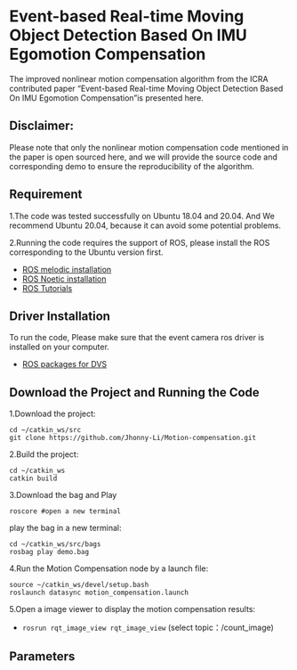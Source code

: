 # Event-based Real-time Moving Object Detection Based On IMU Egomotion Compensation

The improved nonlinear motion compensation algorithm from the ICRA contributed paper “Event-based Real-time Moving Object Detection Based On IMU Egomotion Compensation”is presented here.

## Disclaimer:

Please note that only the nonlinear motion compensation code mentioned in the paper is open sourced here, and we will provide the source code and corresponding demo to ensure the reproducibility of the algorithm.

## Requirement

1.The code was tested successfully on Ubuntu 18.04 and 20.04. And We recommend Ubuntu 20.04, because it can avoid some potential problems.

2.Running the code requires the support of ROS, please install the ROS corresponding to the Ubuntu version first.
 - [ROS melodic installation](http://wiki.ros.org/melodic/Installation/Ubuntu "Read this to install ROS melodic on your system")
 - [ROS Noetic installation](http://wiki.ros.org/noetic#Installation "Read this to install ROS Noetic on your system")
 - [ROS Tutorials](http://wiki.ros.org/ROS/Tutorials "ROS tutorials")


## Driver Installation

To run the code, Please make sure that the event camera ros driver is installed on your computer.
 - [ROS packages for DVS](https://github.com/uzh-rpg/rpg_dvs_ros "Read this to install Event Camera Driver")
 
## Download the Project and Running the Code

1.Download the project:
```
cd ~/catkin_ws/src
git clone https://github.com/Jhonny-Li/Motion-compensation.git
```

2.Build the project:
```
cd ~/catkin_ws
catkin build
```

3.Download the bag and Play

```
roscore #open a new terminal
```

play the bag in a new terminal: 
```
cd ~/catkin_ws/src/bags
rosbag play demo.bag
```

4.Run the Motion Compensation node by a launch file:
```
source ~/catkin_ws/devel/setup.bash
roslaunch datasync motion_compensation.launch
```

5.Open a image viewer to display the motion compensation results:
* `rosrun rqt_image_view rqt_image_view`  (select topic：/count_image)

## Parameters
